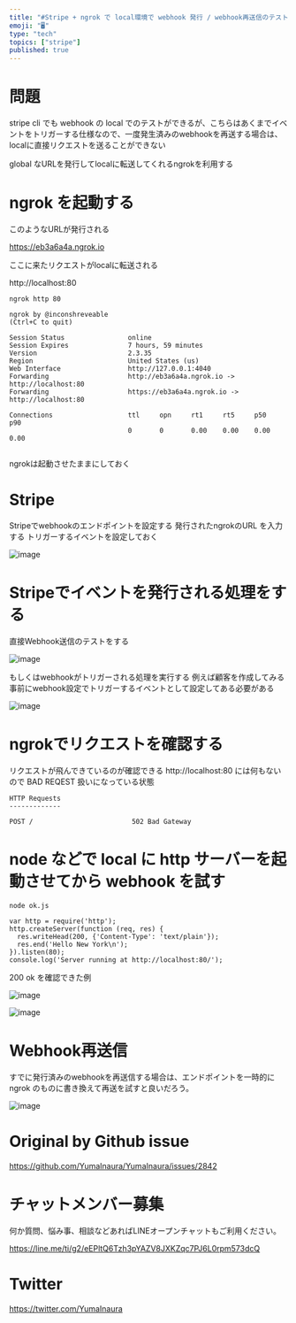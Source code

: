 ```yaml
---
title: "#Stripe + ngrok で local環境で webhook 発行 / webhook再送信のテストをする"
emoji: "🖥"
type: "tech"
topics: ["stripe"]
published: true
---
```


# 問題

stripe cli でも webhook の local でのテストができるが、こちらはあくまでイベントをトリガーする仕様なので、一度発生済みのwebhookを再送する場合は、localに直接リクエストを送ることができない

global なURLを発行してlocalに転送してくれるngrokを利用する

# ngrok を起動する

このようなURLが発行される

https://eb3a6a4a.ngrok.io

ここに来たリクエストがlocalに転送される

http://localhost:80

```
ngrok http 80
```

```
ngrok by @inconshreveable                                                                                                      (Ctrl+C to quit)

Session Status                online
Session Expires               7 hours, 59 minutes
Version                       2.3.35
Region                        United States (us)
Web Interface                 http://127.0.0.1:4040
Forwarding                    http://eb3a6a4a.ngrok.io -> http://localhost:80
Forwarding                    https://eb3a6a4a.ngrok.io -> http://localhost:80

Connections                   ttl     opn     rt1     rt5     p50     p90
                              0       0       0.00    0.00    0.00    0.00


```

ngrokは起動させたままにしておく

# Stripe

Stripeでwebhookのエンドポイントを設定する
発行されたngrokのURL を入力する
トリガーするイベントを設定しておく

![image](https://user-images.githubusercontent.com/13635059/70756794-e1d3e080-1d80-11ea-987a-c9a900ca8502.png)

# Stripeでイベントを発行される処理をする

直接Webhook送信のテストをする

![image](https://user-images.githubusercontent.com/13635059/70757169-f369b800-1d81-11ea-8302-c576b190089d.png)

もしくはwebhookがトリガーされる処理を実行する
例えば顧客を作成してみる
事前にwebhook設定でトリガーするイベントとして設定してある必要がある

![image](https://user-images.githubusercontent.com/13635059/70756851-05972680-1d81-11ea-9d32-4ff8cf8e72c5.png)




# ngrokでリクエストを確認する

リクエストが飛んできているのが確認できる
http://localhost:80 には何もないので BAD REQEST 扱いになっている状態


```
HTTP Requests
-------------

POST /                         502 Bad Gateway
```

# node などで local に http サーバーを起動させてから webhook を試す

`node ok.js`

```
var http = require('http');
http.createServer(function (req, res) {
  res.writeHead(200, {'Content-Type': 'text/plain'});
  res.end('Hello New York\n');
}).listen(80);
console.log('Server running at http://localhost:80/');
```

200 ok を確認できた例

![image](https://user-images.githubusercontent.com/13635059/70757448-f1ecbf80-1d82-11ea-9f7f-2cc8c8050a61.png)

![image](https://user-images.githubusercontent.com/13635059/70757439-e7cac100-1d82-11ea-9f29-d8e90dc2b719.png)


# Webhook再送信

すでに発行済みのwebhookを再送信する場合は、エンドポイントを一時的に ngrok のものに書き換えて再送を試すと良いだろう。

![image](https://user-images.githubusercontent.com/13635059/70757127-d03f0880-1d81-11ea-97b3-77da9ee67072.png)


# Original by Github issue

https://github.com/YumaInaura/YumaInaura/issues/2842








<!-- Update From Qiita API -->

# チャットメンバー募集


何か質問、悩み事、相談などあればLINEオープンチャットもご利用ください。

https://line.me/ti/g2/eEPltQ6Tzh3pYAZV8JXKZqc7PJ6L0rpm573dcQ





# Twitter


https://twitter.com/YumaInaura


<!-- Update From Qiita API -->



